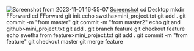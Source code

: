 ![Screenshot from 2023-11-01 16-55-07](https://github.com/sure-trust/G11_VLSI/assets/140942003/f9529000-68a5-409b-abe0-e50495ce4de4)
[Screenshot](https://user-images.githubusercontent.com/140942003/279660912-f9529000-68a5-409b-abe0-e50495ce4de4.png)
cd Desktop
mkdir FForward
cd FForward
git init
echo swetha>mini_project.txt
git add .
git commit -m "from master"
git commit -m "from master2"
echo git and github>mini_project.txt
git add .
git branch feature
git checkout feature
echo swetha from feature>mini_project.txt
git add .
git commit -m "from feature"
git checkout master
git merge feature
